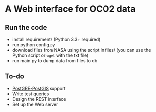 # A Web interface for OCO2 data

## Run the code
* install requirements (Python 3.3+ required)
* run python config.py
* download files from NASA using the script in files/ (you can use the Python script or `wget` with the txt file)
* run main.py to dump data from files to db

## To-do
* [PostGRE-PostGIS](http://postgis.net/) support
* Write test queries
* Design the REST interface
* Set up the Web server
